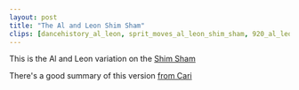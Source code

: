 ```yaml
---
layout: post
title: "The Al and Leon Shim Sham"
clips: [dancehistory_al_leon, sprit_moves_al_leon_shim_sham, 920_al_leon_shim_sham, wnh_2018_al_leon, wnh_2016_al_leon, kevin_jo_al_leon, joe_demers_al_leon]
---
```


This is the Al and Leon variation on the [Shim Sham](/routines/shim_sham)

There's a good summary of this version [from Cari](https://lindyaffair.wordpress.com/2013/05/22/al-leon-shim-sham-break-down/)
